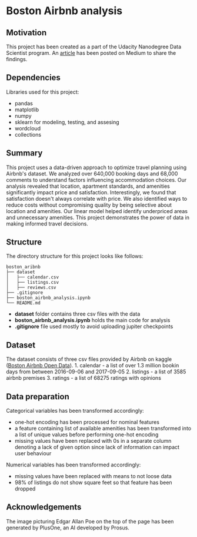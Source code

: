 # Boston Airbnb analysis



## Motivation

This project has been created as a part of the Udacity Nanodegree Data Scientist program. An [article](https://medium.com/@belibels/the-art-of-travel-planning-a-data-driven-approach-e240140fe3b2) has been posted on Medium to share the findings.



## Dependencies

Libraries used for this project:

- pandas
- matplotlib
- numpy
- sklearn for modeling, testing, and assesing
- wordcloud
- collections



## Summary

This project uses a data-driven approach to optimize travel planning using Airbnb's dataset. We analyzed over 640,000 booking days and 68,000 comments to understand factors influencing accommodation choices. Our analysis revealed that location, apartment standards, and amenities significantly impact price and satisfaction. Interestingly, we found that satisfaction doesn't always correlate with price. We also identified ways to reduce costs without compromising quality by being selective about location and amenities. Our linear model helped identify underpriced areas and unnecessary amenities. This project demonstrates the power of data in making informed travel decisions.



## Structure

The directory structure for this project looks like follows:

    boston_aribnb
    ├── dataset
    │   ├── calendar.csv
    │   ├── listings.csv
    │   ├── reviews.csv
    ├── .gitignore
    ├── boston_airbnb_analysis.ipynb
    └── README.md

- **dataset** folder contains three csv files with the data
- **boston_airbnb_analysis.ipynb** holds the main code for analysis
- **.gitignore** file used mostly to avoid uploading jupiter checkpoints



## Dataset

The dataset consists of three csv files provided by Airbnb on kaggle ([Boston Airbnb Open Data](https://www.kaggle.com/datasets/airbnb/boston/discussion)).
    1. calendar - a list of over 1.3 million bookin days from between 2016-09-06 and 2017-09-05
    2. listings - a list of 3585 airbnb premises
    3. ratings - a list of 68275 ratings with opinions
    


## Data preparation

Categorical variables has been transformed accordingly:
- one-hot encoding has been processed for nominal features
- a feature containing list of available amenities has been transformed into a list of unique values before performing one-hot encoding
- missing values have been replaced with 0s in a separate column denoting a lack of given option since lack of information can impact user behaviour

Numerical variables has been transformed accordingly:
- missing values have been replaced with means to not loose data
- 98% of listings do not show square feet so that feature has been dropped
    
    

## Acknowledgements

The image picturing Edgar Allan Poe on the top of the page has been generated by PlusOne, an AI developed by Prosus.

